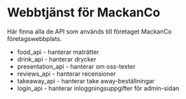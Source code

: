 # Webbtjänst för MackanCo

Här finna alla de API som används till företaget MackanCo företagswebbplats. 

- food_api - hanterar maträtter
- drink_api - hanterar drycker
- presentation_api - hanterar om oss-texter
- reviews_api - hanterar recensioner
- takeaway_api - hanterar take away-beställningar
- login_api - hanterar inloggningsuppgifter för admin-sidan
